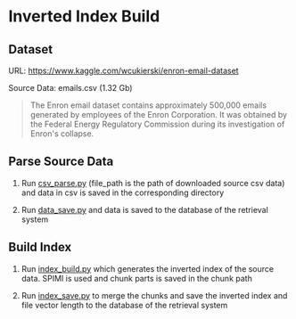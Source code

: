 # Inverted Index Build

## Dataset

URL: https://www.kaggle.com/wcukierski/enron-email-dataset

Source Data: emails.csv (1.32 Gb)

> The Enron email dataset contains approximately 500,000 emails generated by employees of the Enron Corporation. It was obtained by the Federal Energy Regulatory Commission during its investigation of Enron's collapse.

## Parse Source Data

1. Run [csv_parse.py](csv_parse.py) (file_path is the path of downloaded source csv data) and data in csv is saved in the corresponding directory

2. Run [data_save.py](data_save.py) and data is saved to the database of the retrieval system
   
## Build Index

1. Run [index_build.py](index_build.py) which generates the inverted index of the source data. SPIMI is used and chunk parts is saved in the chunk path

2. Run [index_save.py](index_save.py) to merge the chunks and save the inverted index and file vector length to the database of the retrieval system